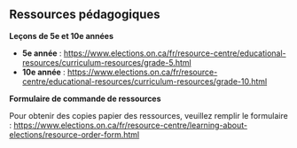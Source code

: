 ﻿## Ressources pédagogiques

**Leçons de 5e et 10e années**

- **5e année** : https://www.elections.on.ca/fr/resource-centre/educational-resources/curriculum-resources/grade-5.html
- **10e année** : https://www.elections.on.ca/fr/resource-centre/educational-resources/curriculum-resources/grade-10.html

**Formulaire de commande de ressources**

Pour obtenir des copies papier des ressources, veuillez remplir le formulaire : https://www.elections.on.ca/fr/resource-centre/learning-about-elections/resource-order-form.html
